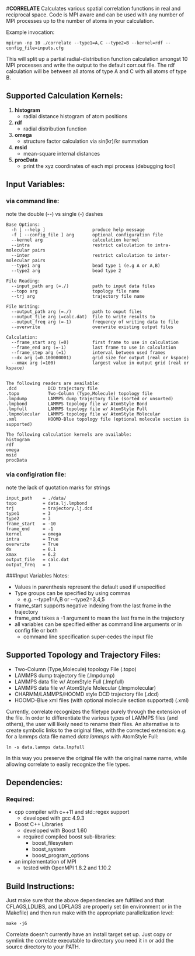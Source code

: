 #**CORRELATE**
Calculates various spatial correlation functions in real and reciprocal space. Code is MPI aware and can be used with any number of MPI processes up to the number of atoms in your calculation.

Example invocation:
```
mpirun -np 10 ./correlate --type1=A,C --type2=B --kernel=rdf --config_file=inputs.cfg
```
This will split up a partial radial-distribution function calculation amongst 10 MPI processes and write the output to the default corr.out file. The rdf calculation will be between all atoms of type A and C with all atoms of type B. 

## Supported Calculation Kernels:
1. **histogram**
    * radial distance histogram of atom positions
2. **rdf**
    * radial distribution function
3. **omega**
    * structure factor calculation via sin(kr)/kr summation
4. **msid**
    * mean-square internal distances 
4. **procData**
    * print the xyz coordinates of each mpi process (debugging tool)

## Input Variables:
### via command line:
note the double (--) vs single (-) dashes
```
Base Options:
  -h [ --help ]                  produce help message
  -f [ --config_file ] arg       optional configuration file
  --kernel arg                   calculation kernel
  --intra                        restrict calculation to intra-molecular pairs
  --inter                        restrict calculation to inter-molecular pairs
  --type1 arg                    bead type 1 (e.g A or A,B)
  --type2 arg                    bead type 2

File Reading:
  --input_path arg (=./)         path to input data files
  --topo arg                     topology file name
  --trj arg                      trajectory file name

File Writing:
  --output_path arg (=./)        path to ouput files
  --output_file arg (=calc.dat)  file to write results to
  --output_freq arg (=-1)        frequency of writing data to file
  --overwrite                    overwrite existing output files

Calculation:
  --frame_start arg (=0)         first frame to use in calculation
  --frame_end arg (=-1)          last frame to use in calculation
  --frame_step arg (=1)          interval between used frames
  --dx arg (=0.100000001)        grid size for output (real or kspace)
  --xmax arg (=100)              largest value in output grid (real or kspace)


The following readers are available:
.dcd            DCD trajectory file
.topo           Two-Column (Type,Molecule) topology file
.lmpdump        LAMMPS dump trajectory file (sorted or unsorted)
.lmpbond        LAMMPS topology file w/ AtomStyle Bond
.lmpfull        LAMMPS topology file w/ AtomStyle Full
.lmpmolecular   LAMMPS topology file w/ AtomStyle Molecular
.xml            HOOMD-Blue topology file (optional molecule section is supported)

The following calculation kernels are available:
histogram
rdf
omega
msid
procData
```
### via configiration file:
note the lack of quotation marks for strings
```
input_path    = ./data/
topo          = data.lj.lmpbond
trj           = trajectory.lj.dcd
type1         = 3
type2         = 3
frame_start   = -10
frame_end     = -1
kernel        = omega
intra         = True
overwrite     = True
dx            = 0.1
xmax          = 6.2
output_file   = calc.dat
output_freq   = 1
```
###Input Variables Notes:
* Values in parenthesis represent the default used if unspecified
* Type groups can be specified by using commas
    * e.g. --type1=A,B or --type2=3,4,5
* frame_start supports negative indexing from the last frame in the trajectory
* frame_end takes a -1 argument to mean the last frame in the trajectory
* all variables can be specified either as command line arguments or in config file or both
    * command line specification super-cedes the input file

## Supported Topology and Trajectory Files:
* Two-Column (Type,Molecule) topology File (.topo)
* LAMMPS dump trajectory file (.lmpdump)
* LAMMPS data file w/ AtomStyle Full (.lmpfull)
* LAMMPS data file w/ AtomStyle Molecular (.lmpmolecular)
* CHARMM/LAMMPS/HOOMD style DCD trajectory file (.dcd)
* HOOMD-Blue xml files (with optional molecule section supported) (.xml)

Currently, correlate recognizes the filetype purely through the extension of the file. 
In order to differentiate the various types of LAMMPS files (and others), the user will likely need to rename their files. An alternative is to create symbolic links to the original files, with the corrected extension: e.g. for a lammps data file named *data.lammps* with AtomStyle Full:
```
ln -s data.lammps data.lmpfull
```
In this way you preserve the original file with the original name name, while allowing correlate to easily recognize the file types. 

## Dependencies:
### Required:
* cpp compiler with c++11 and std::regex support
    * developed with gcc 4.9.3
* Boost C++ Libraries
    * developed with Boost 1.60
    * required compiled boost sub-libraries:
        * boost_filesystem
        * boost_system
        * boost_program_options
* an implementation of MPI
    * tested with OpenMPI 1.8.2 and 1.10.2


## Build Instructions:
Just make sure that the above dependencies are fulfilled and that CFLAGS,LDLIBS, and LDFLAGS are properly set (in environment or in the Makefile) and then run make with the appropriate parallelization level:
```
make -j6
```
Correlate doesn't currently have an install target set up. Just copy or symlink the correlate executable to directory you need it in or add the source directory to your PATH.  